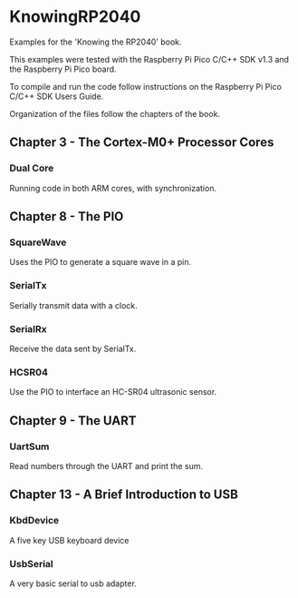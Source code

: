 # KnowingRP2040
Examples for the 'Knowing the RP2040' book.

This examples were tested with the Raspberry Pi Pico C/C++ SDK v1.3 and the Raspberry Pi Pico board.

To compile and run the code follow instructions on the Raspberry Pi Pico C/C++ SDK Users Guide.

Organization of the files follow the chapters of the book.

## Chapter 3 - The Cortex-M0+ Processor Cores

### Dual Core

Running code in both ARM cores, with synchronization.

## Chapter 8 - The PIO

### SquareWave

Uses the PIO to generate a square wave in a pin.

### SerialTx

Serially transmit data with a clock.

### SerialRx

Receive the data sent by SerialTx.

### HCSR04

Use the PIO to interface an HC-SR04 ultrasonic sensor.

## Chapter 9 - The UART

### UartSum

Read numbers through the UART and print the sum.

## Chapter 13 - A Brief Introduction to USB

### KbdDevice

A five key USB keyboard device

### UsbSerial

A very basic serial to usb adapter.
